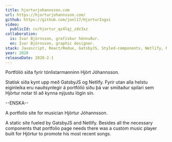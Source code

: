 ```yaml
---
title: hjorturjohannsson.com
url: https://hjorturjohannsson.com/
github: https://github.com/jonl17/HjorturIngvi
video:
  publicId: cv/hjortur_qz4lqj_zdz3xz
collaboration:
  is: Ívar Björnsson, grafískur hönnuður.
  en: Ívar Björnsson, graphic designer.
stack: Javascript, React/Redux, GatsbyJS, Styled-components, Netlify, Netlify CMS, GraphQL.
year: 2020
releaseDate: 2020-2-1
---
```


Portfólíó síða fyrir tónlistarmanninn Hjört Jóhannsson.

Statísk síða kynt upp með GatsbyJS og Netlify. Fyrir utan alla helstu eiginleika eru nauðsynlegir á portfólíó síðu þá var smíðaður spilari sem Hjörtur notar til að kynna nýjustu lögin sín.

--ENSKA--

A portfolio site for musician Hjörtur Jóhannsson.  

A static site fueled by GatsbyJS and Netlify. Besides all the necessary components that portfolio page needs there was a custom music player built for Hjörtur to promote his most recent songs.
